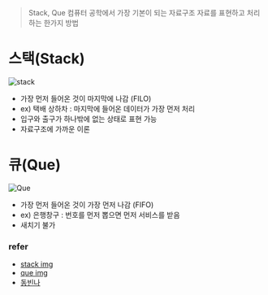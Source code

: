 
> Stack, Que
    컴퓨터 공학에서 가장 기본이 되는 자료구조
    자료를 표현하고 처리하는 한가지 방법


# 스택(Stack)

![stack](https://drive.google.com/file/d/1Q3hmB86efTyiMJLlwTxQbdkBZGusoTgm/view?usp=share_link)

* 가장 먼저 들어온 것이 마지막에 나감 (FILO)
* ex) 택배 상하차 : 마지막에 들어온 데이터가 가장 먼저 처리
* 입구와 출구가 하나밖에 없는 상태로 표현 가능
* 자료구조에 가까운 이론


# 큐(Que)

![Que](https://drive.google.com/file/d/13fENHARr-TqhM57-dfJMhEyDa-UGiLdl/view?usp=share_link)
* 가장 먼저 들어온 것이 가장 먼저 나감 (FIFO)
* ex) 은행창구 : 번호를 먼저 뽑으면 먼저 서비스를 받음
* 새치기 불가




### refer
* [stack img](https://medium.com/@songjaeyoung92/자료구조-javascript-stack-이란-31f9bbb84897)
* [que img](https://velog.io/@sbinha/스택-큐)
* [동빈나](https://www.youtube.com/watch?v=WB_BoAgWLNU)